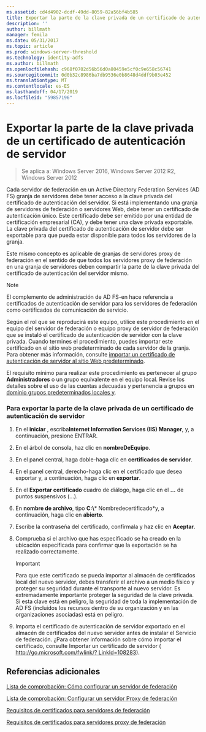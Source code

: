 ```yaml
---
ms.assetid: cd4d4902-dcdf-49dd-8059-82a56bf4b585
title: Exportar la parte de la clave privada de un certificado de autenticación de servidor
description: ''
author: billmath
manager: femila
ms.date: 05/31/2017
ms.topic: article
ms.prod: windows-server-threshold
ms.technology: identity-adfs
ms.author: billmath
ms.openlocfilehash: c968f0702d56b56d0a80459e5cf0c9e658c56741
ms.sourcegitcommit: 0d0b32c8986ba7db9536e0b8648d4ddf9b03e452
ms.translationtype: MT
ms.contentlocale: es-ES
ms.lasthandoff: 04/17/2019
ms.locfileid: "59857196"
---
```

# <a name="export-the-private-key-portion-of-a-server-authentication-certificate"></a>Exportar la parte de la clave privada de un certificado de autenticación de servidor

>Se aplica a: Windows Server 2016, Windows Server 2012 R2, Windows Server 2012

Cada servidor de federación en un Active Directory Federation Services \(AD FS\) granja de servidores debe tener acceso a la clave privada del certificado de autenticación del servidor. Si está implementando una granja de servidores de federación o servidores Web, debe tener un certificado de autenticación único. Este certificado debe ser emitido por una entidad de certificación empresarial \(CA\), y debe tener una clave privada exportable. La clave privada del certificado de autenticación de servidor debe ser exportable para que pueda estar disponible para todos los servidores de la granja.  
  
Este mismo concepto es aplicable de granjas de servidores proxy de federación en el sentido de que todos los servidores proxy de federación en una granja de servidores deben compartir la parte de la clave privada del certificado de autenticación del servidor mismo.  
  
> [!NOTE]  
> El complemento de administración de AD FS\-en hace referencia a certificados de autenticación de servidor para los servidores de federación como certificados de comunicación de servicio.  
  
Según el rol que se reproducirá este equipo, utilice este procedimiento en el equipo del servidor de federación o equipo proxy de servidor de federación que se instaló el certificado de autenticación de servidor con la clave privada. Cuando termines el procedimiento, puedes importar este certificado en el sitio web predeterminado de cada servidor de la granja. Para obtener más información, consulte [importar un certificado de autenticación de servidor al sitio Web predeterminado](Import-a-Server-Authentication-Certificate-to-the-Default-Web-Site.md).  
  
El requisito mínimo para realizar este procedimiento es pertenecer al grupo **Administradores** o un grupo equivalente en el equipo local.  Revise los detalles sobre el uso de las cuentas adecuadas y pertenencia a grupos en [dominio grupos predeterminados locales y](https://go.microsoft.com/fwlink/?LinkId=83477).   
  
### <a name="to-export-the-private-key-portion-of-a-server-authentication-certificate"></a>Para exportar la parte de la clave privada de un certificado de autenticación de servidor  
  
1.  En el **iniciar** , escriba**Internet Information Services \(IIS\) Manager**, y, a continuación, presione ENTRAR.  
  
2.  En el árbol de consola, haz clic en **nombreDeEquipo**.  
  
3.  En el panel central, haga doble\-haga clic en **certificados de servidor**.  
  
4.  En el panel central, derecho\-haga clic en el certificado que desea exportar y, a continuación, haga clic en **exportar**.  
  
5.  En el **Exportar certificado** cuadro de diálogo, haga clic en el **...** de puntos suspensivos (...).  
  
6.  En **nombre de archivo**, tipo **C:\\*** Nombredecertificado*y, a continuación, haga clic en **abierto**.  
  
7.  Escribe la contraseña del certificado, confírmala y haz clic en **Aceptar**.  
  
8.  Comprueba si el archivo que has especificado se ha creado en la ubicación especificada para confirmar que la exportación se ha realizado correctamente.  
  
    > [!IMPORTANT]  
    > Para que este certificado se pueda importar al almacén de certificados local del nuevo servidor, debes transferir el archivo a un medio físico y proteger su seguridad durante el transporte al nuevo servidor. Es extremadamente importante proteger la seguridad de la clave privada. Si esta clave está en peligro, la seguridad de toda la implementación de AD FS \(incluidos los recursos dentro de su organización y en las organizaciones asociadas\) está en peligro.  
  
9. Importa el certificado de autenticación de servidor exportado en el almacén de certificados del nuevo servidor antes de instalar el Servicio de federación. ¿Para obtener información sobre cómo importar el certificado, consulte Importar un certificado de servidor \( [http:\/\/go.microsoft.com\/fwlink\/? LinkId\=108283](https://go.microsoft.com/fwlink/?LinkId=108283)\).  
  
## <a name="additional-references"></a>Referencias adicionales  
[Lista de comprobación: Cómo configurar un servidor de federación](Checklist--Setting-Up-a-Federation-Server.md)  
  
[Lista de comprobación: Configurar un servidor Proxy de federación](Checklist--Setting-Up-a-Federation-Server-Proxy.md)  
  
[Requisitos de certificados para servidores de federación](https://technet.microsoft.com/library/dd807040.aspx)  
  
[Requisitos de certificados para servidores proxy de federación](https://technet.microsoft.com/library/dd807054.aspx)  
  

